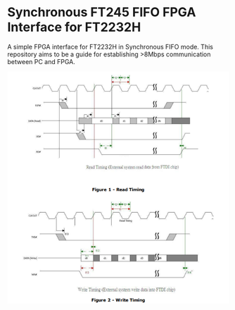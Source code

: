 # Synchronous FT245 FIFO FPGA Interface for FT2232H

A simple FPGA interface for FT2232H in Synchronous FIFO mode. This repository aims to be a guide for establishing >8Mbps communication between PC and FPGA.

<p align="center">

  <img src="https://github.com/TristanV1/FTDI-FT2232H-Synchronous-FIFO/blob/master/misc/Cover.png?raw=true" alt="Timing"/>

</p>

